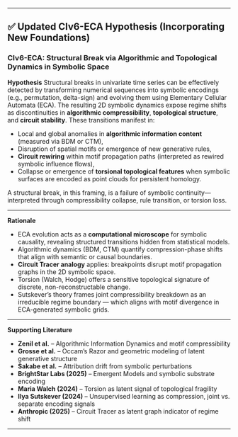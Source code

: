 
---
## ✅ Updated CIv6-ECA Hypothesis (Incorporating New Foundations)

### **CIv6-ECA: Structural Break via Algorithmic and Topological Dynamics in Symbolic Space**

**Hypothesis**
Structural breaks in univariate time series can be effectively detected by transforming numerical sequences into symbolic encodings (e.g., permutation, delta-sign) and evolving them using Elementary Cellular Automata (ECA). The resulting 2D symbolic dynamics expose regime shifts as discontinuities in **algorithmic compressibility**, **topological structure**, and **circuit stability**. These transitions manifest in:

* Local and global anomalies in **algorithmic information content** (measured via BDM or CTM),
* Disruption of spatial motifs or emergence of new generative rules,
* **Circuit rewiring** within motif propagation paths (interpreted as rewired symbolic influence flows),
* Collapse or emergence of **torsional topological features** when symbolic surfaces are encoded as point clouds for persistent homology.

A structural break, in this framing, is a failure of symbolic continuity—interpreted through compressibility collapse, rule transition, or torsion loss.

---

**Rationale**

* ECA evolution acts as a **computational microscope** for symbolic causality, revealing structured transitions hidden from statistical models.
* Algorithmic dynamics (BDM, CTM) quantify compression-phase shifts that align with semantic or causal boundaries.
* **Circuit Tracer analogy** applies: breakpoints disrupt motif propagation graphs in the 2D symbolic space.
* Torsion (Walch, Hodge) offers a sensitive topological signature of discrete, non-reconstructable change.
* Sutskever’s theory frames joint compressibility breakdown as an irreducible regime boundary — which aligns with motif divergence in ECA-generated symbolic grids.

---

**Supporting Literature**

* **Zenil et al.** – Algorithmic Information Dynamics and motif compressibility
* **Grosse et al.** – Occam’s Razor and geometric modeling of latent generative structure
* **Sakabe et al.** – Attribution drift from symbolic perturbations
* **BrightStar Labs (2025)** – Emergent Models and symbolic substrate encoding
* **Maria Walch (2024)** – Torsion as latent signal of topological fragility
* **Ilya Sutskever (2024)** – Unsupervised learning as compression, joint vs. separate encoding signals
* **Anthropic (2025)** – Circuit Tracer as latent graph indicator of regime shift

---

